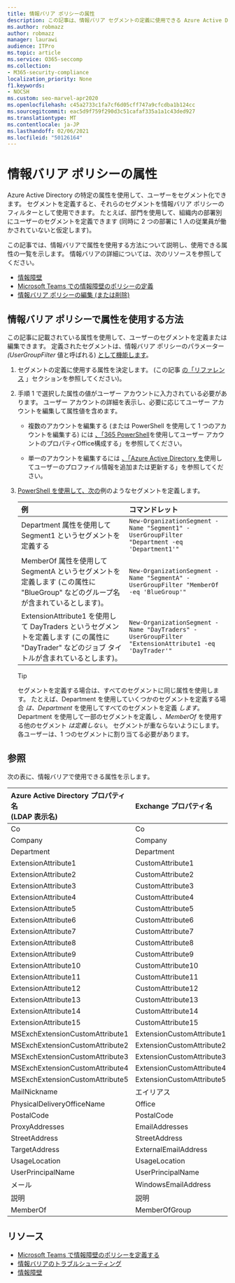 ```yaml
---
title: 情報バリア ポリシーの属性
description: この記事は、情報バリア セグメントの定義に使用できる Azure Active Directory ユーザー アカウント属性のリファレンスです。
ms.author: robmazz
author: robmazz
manager: laurawi
audience: ITPro
ms.topic: article
ms.service: O365-seccomp
ms.collection:
- M365-security-compliance
localization_priority: None
f1.keywords:
- NOCSH
ms.custom: seo-marvel-apr2020
ms.openlocfilehash: c45a2733c1fa7cf6d05cff747a9cfcdba1b124cc
ms.sourcegitcommit: eac5d9f759f290d3c51cafaf335a1a1c43ded927
ms.translationtype: MT
ms.contentlocale: ja-JP
ms.lasthandoff: 02/06/2021
ms.locfileid: "50126164"
---
```

# <a name="attributes-for-information-barrier-policies"></a>情報バリア ポリシーの属性

Azure Active Directory の特定の属性を使用して、ユーザーをセグメント化できます。 セグメントを定義すると、それらのセグメントを情報バリア ポリシーのフィルターとして使用できます。 たとえば、部門を使用して、組織内の部署別にユーザーのセグメントを定義できます (同時に 2 つの部署に 1 人の従業員が働かされていないと仮定します)。

この記事では、情報バリアで属性を使用する方法について説明し、使用できる属性の一覧を示します。 情報バリアの詳細については、次のリソースを参照してください。

- [情報障壁](information-barriers.md)
- [Microsoft Teams での情報障壁のポリシーの定義](information-barriers-policies.md)
- [情報バリア ポリシーの編集 (または削除)](information-barriers-edit-segments-policies.md)

## <a name="how-to-use-attributes-in-information-barrier-policies"></a>情報バリア ポリシーで属性を使用する方法

この記事に記載されている属性を使用して、ユーザーのセグメントを定義または編集できます。 定義されたセグメントは、情報バリア ポリシーのパラメーター *(UserGroupFilter* 値と呼ばれる) [として機能します](information-barriers-policies.md)。

1. セグメントの定義に使用する属性を決定します。 (この記事 [の「リファレンス](#reference) 」セクションを参照してください)。

2. 手順 1 で選択した属性の値がユーザー アカウントに入力されている必要があります。 ユーザー アカウントの詳細を表示し、必要に応じてユーザー アカウントを編集して属性値を含めます。 

    - 複数のアカウントを編集する (または PowerShell を使用して 1 つのアカウントを編集する) には [、「365 PowerShell](/microsoft-365/enterprise/configure-user-account-properties-with-microsoft-365-powershell)を使用してユーザー アカウントのプロパティOffice構成する」を参照してください。

    - 単一のアカウントを編集するには [、「Azure Active Directory を](/azure/active-directory/fundamentals/active-directory-users-profile-azure-portal)使用してユーザーのプロファイル情報を追加または更新する」を参照してください。

3. [PowerShell を使用して、次の](information-barriers-policies.md#define-segments-using-powershell)例のようなセグメントを定義します。

    |**例**|**コマンドレット**|
    |:----------|:---------|
    | Department 属性を使用して Segment1 というセグメントを定義する | `New-OrganizationSegment -Name "Segment1" -UserGroupFilter "Department -eq 'Department1'"` |
    | MemberOf 属性を使用して SegmentA というセグメントを定義します (この属性に "BlueGroup" などのグループ名が含まれているとします)。 | `New-OrganizationSegment -Name "SegmentA" -UserGroupFilter "MemberOf -eq 'BlueGroup'"` |
    | ExtensionAttribute1 を使用して DayTraders というセグメントを定義します (この属性に "DayTrader" などのジョブ タイトルが含まれているとします)。 | `New-OrganizationSegment -Name "DayTraders" -UserGroupFilter "ExtensionAttribute1 -eq 'DayTrader'"` |

    > [!TIP]
    > セグメントを定義する場合は、すべてのセグメントに同じ属性を使用します。 たとえば、Department を使用していくつかのセグメントを定義する場合 *は、Department* を使用してすべてのセグメントを定義 *します*。 Department を使用して一部のセグメントを定義し *、MemberOf* を使用する他のセグメント *は定義しない*。 セグメントが重ならないようにします。各ユーザーは、1 つのセグメントに割り当てる必要があります。

## <a name="reference"></a>参照

次の表に、情報バリアで使用できる属性を示します。

|**Azure Active Directory プロパティ名 <br/> (LDAP 表示名)**|**Exchange プロパティ名**|
|:---------------------------------------------------------------|:-------------------------|
| Co | Co |
| Company | Company |
| Department | Department |
| ExtensionAttribute1 | CustomAttribute1 |
| ExtensionAttribute2 | CustomAttribute2 |
| ExtensionAttribute3 | CustomAttribute3 |
| ExtensionAttribute4 | CustomAttribute4 |
| ExtensionAttribute5 | CustomAttribute5 |
| ExtensionAttribute6 | CustomAttribute6 |
| ExtensionAttribute7 | CustomAttribute7 |
| ExtensionAttribute8 | CustomAttribute8 |
| ExtensionAttribute9 | CustomAttribute9 |
| ExtensionAttribute10 | CustomAttribute10 |
| ExtensionAttribute11 | CustomAttribute11 |
| ExtensionAttribute12 | CustomAttribute12 |
| ExtensionAttribute13 | CustomAttribute13 |
| ExtensionAttribute14 | CustomAttribute14 |
| ExtensionAttribute15 | CustomAttribute15 |
| MSExchExtensionCustomAttribute1 | ExtensionCustomAttribute1 |
| MSExchExtensionCustomAttribute2 | ExtensionCustomAttribute2 |
| MSExchExtensionCustomAttribute3 | ExtensionCustomAttribute3 |
| MSExchExtensionCustomAttribute4 | ExtensionCustomAttribute4 |
| MSExchExtensionCustomAttribute5 | ExtensionCustomAttribute5 |
| MailNickname | エイリアス |
| PhysicalDeliveryOfficeName | Office |
| PostalCode | PostalCode |
| ProxyAddresses | EmailAddresses |
| StreetAddress | StreetAddress |
| TargetAddress | ExternalEmailAddress |
| UsageLocation | UsageLocation |
| UserPrincipalName | UserPrincipalName |
| メール | WindowsEmailAddress |
| 説明 | 説明 |
| MemberOf | MemberOfGroup |

## <a name="resources"></a>リソース

- [Microsoft Teams で情報障壁のポリシーを定義する](information-barriers-policies.md)
- [情報バリアのトラブルシューティング](information-barriers-troubleshooting.md)
- [情報障壁](information-barriers.md)
